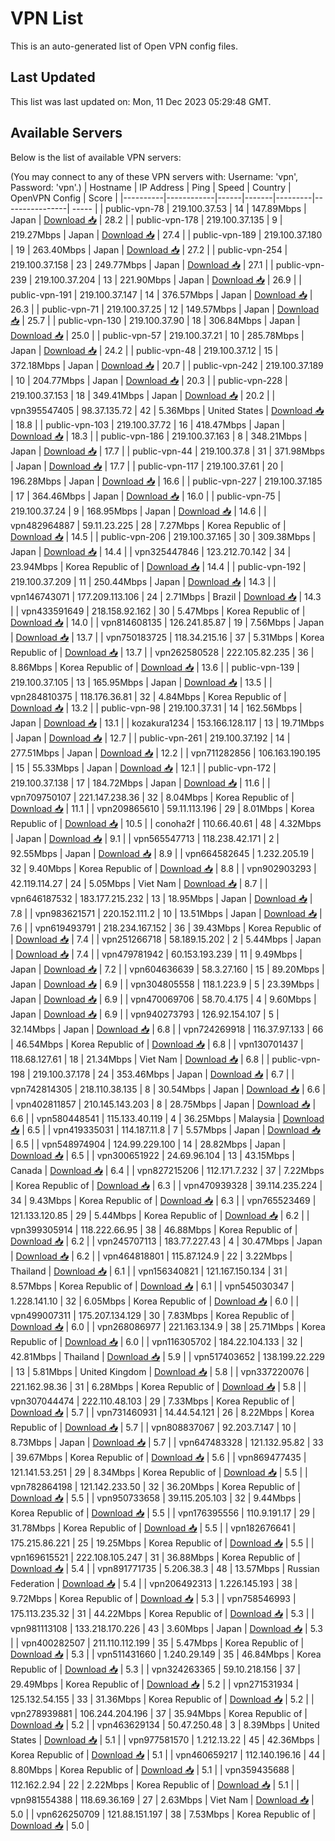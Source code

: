 # VPN List

This is an auto-generated list of Open VPN config files.

## Last Updated

This list was last updated on: Mon, 11 Dec 2023 05:29:48 GMT.

## Available Servers

Below is the list of available VPN servers:

(You may connect to any of these VPN servers with: Username: 'vpn', Password: 'vpn'.)
| Hostname | IP Address | Ping | Speed | Country | OpenVPN Config | Score |
|----------|------------|------|-------|---------|----------------| ----- |
| public-vpn-78 | 219.100.37.53 | 14 | 147.89Mbps | Japan | [Download 📥](./configs/server_0_JP.ovpn) | 28.2 |
| public-vpn-178 | 219.100.37.135 | 9 | 219.27Mbps | Japan | [Download 📥](./configs/server_1_JP.ovpn) | 27.4 |
| public-vpn-189 | 219.100.37.180 | 19 | 263.40Mbps | Japan | [Download 📥](./configs/server_2_JP.ovpn) | 27.2 |
| public-vpn-254 | 219.100.37.158 | 23 | 249.77Mbps | Japan | [Download 📥](./configs/server_3_JP.ovpn) | 27.1 |
| public-vpn-239 | 219.100.37.204 | 13 | 221.90Mbps | Japan | [Download 📥](./configs/server_4_JP.ovpn) | 26.9 |
| public-vpn-191 | 219.100.37.147 | 14 | 376.57Mbps | Japan | [Download 📥](./configs/server_5_JP.ovpn) | 26.3 |
| public-vpn-71 | 219.100.37.25 | 12 | 149.57Mbps | Japan | [Download 📥](./configs/server_6_JP.ovpn) | 25.7 |
| public-vpn-130 | 219.100.37.90 | 18 | 306.84Mbps | Japan | [Download 📥](./configs/server_7_JP.ovpn) | 25.0 |
| public-vpn-57 | 219.100.37.21 | 10 | 285.78Mbps | Japan | [Download 📥](./configs/server_8_JP.ovpn) | 24.2 |
| public-vpn-48 | 219.100.37.12 | 15 | 372.18Mbps | Japan | [Download 📥](./configs/server_9_JP.ovpn) | 20.7 |
| public-vpn-242 | 219.100.37.189 | 10 | 204.77Mbps | Japan | [Download 📥](./configs/server_10_JP.ovpn) | 20.3 |
| public-vpn-228 | 219.100.37.153 | 18 | 349.41Mbps | Japan | [Download 📥](./configs/server_11_JP.ovpn) | 20.2 |
| vpn395547405 | 98.37.135.72 | 42 | 5.36Mbps | United States | [Download 📥](./configs/server_12_US.ovpn) | 18.8 |
| public-vpn-103 | 219.100.37.72 | 16 | 418.47Mbps | Japan | [Download 📥](./configs/server_13_JP.ovpn) | 18.3 |
| public-vpn-186 | 219.100.37.163 | 8 | 348.21Mbps | Japan | [Download 📥](./configs/server_14_JP.ovpn) | 17.7 |
| public-vpn-44 | 219.100.37.8 | 31 | 371.98Mbps | Japan | [Download 📥](./configs/server_15_JP.ovpn) | 17.7 |
| public-vpn-117 | 219.100.37.61 | 20 | 196.28Mbps | Japan | [Download 📥](./configs/server_16_JP.ovpn) | 16.6 |
| public-vpn-227 | 219.100.37.185 | 17 | 364.46Mbps | Japan | [Download 📥](./configs/server_17_JP.ovpn) | 16.0 |
| public-vpn-75 | 219.100.37.24 | 9 | 168.95Mbps | Japan | [Download 📥](./configs/server_18_JP.ovpn) | 14.6 |
| vpn482964887 | 59.11.23.225 | 28 | 7.27Mbps | Korea Republic of | [Download 📥](./configs/server_19_KR.ovpn) | 14.5 |
| public-vpn-206 | 219.100.37.165 | 30 | 309.38Mbps | Japan | [Download 📥](./configs/server_20_JP.ovpn) | 14.4 |
| vpn325447846 | 123.212.70.142 | 34 | 23.94Mbps | Korea Republic of | [Download 📥](./configs/server_21_KR.ovpn) | 14.4 |
| public-vpn-192 | 219.100.37.209 | 11 | 250.44Mbps | Japan | [Download 📥](./configs/server_22_JP.ovpn) | 14.3 |
| vpn146743071 | 177.209.113.106 | 24 | 2.71Mbps | Brazil | [Download 📥](./configs/server_23_BR.ovpn) | 14.3 |
| vpn433591649 | 218.158.92.162 | 30 | 5.47Mbps | Korea Republic of | [Download 📥](./configs/server_24_KR.ovpn) | 14.0 |
| vpn814608135 | 126.241.85.87 | 19 | 7.56Mbps | Japan | [Download 📥](./configs/server_25_JP.ovpn) | 13.7 |
| vpn750183725 | 118.34.215.16 | 37 | 5.31Mbps | Korea Republic of | [Download 📥](./configs/server_26_KR.ovpn) | 13.7 |
| vpn262580528 | 222.105.82.235 | 36 | 8.86Mbps | Korea Republic of | [Download 📥](./configs/server_27_KR.ovpn) | 13.6 |
| public-vpn-139 | 219.100.37.105 | 13 | 165.95Mbps | Japan | [Download 📥](./configs/server_28_JP.ovpn) | 13.5 |
| vpn284810375 | 118.176.36.81 | 32 | 4.84Mbps | Korea Republic of | [Download 📥](./configs/server_29_KR.ovpn) | 13.2 |
| public-vpn-98 | 219.100.37.31 | 14 | 162.56Mbps | Japan | [Download 📥](./configs/server_30_JP.ovpn) | 13.1 |
| kozakura1234 | 153.166.128.117 | 13 | 19.71Mbps | Japan | [Download 📥](./configs/server_31_JP.ovpn) | 12.7 |
| public-vpn-261 | 219.100.37.192 | 14 | 277.51Mbps | Japan | [Download 📥](./configs/server_32_JP.ovpn) | 12.2 |
| vpn711282856 | 106.163.190.195 | 15 | 55.33Mbps | Japan | [Download 📥](./configs/server_33_JP.ovpn) | 12.1 |
| public-vpn-172 | 219.100.37.138 | 17 | 184.72Mbps | Japan | [Download 📥](./configs/server_34_JP.ovpn) | 11.6 |
| vpn709750107 | 221.147.238.36 | 32 | 8.04Mbps | Korea Republic of | [Download 📥](./configs/server_35_KR.ovpn) | 11.1 |
| vpn209865610 | 59.11.113.196 | 29 | 8.01Mbps | Korea Republic of | [Download 📥](./configs/server_36_KR.ovpn) | 10.5 |
| conoha2f | 110.66.40.61 | 48 | 4.32Mbps | Japan | [Download 📥](./configs/server_37_JP.ovpn) | 9.1 |
| vpn565547713 | 118.238.42.171 | 2 | 92.55Mbps | Japan | [Download 📥](./configs/server_38_JP.ovpn) | 8.9 |
| vpn664582645 | 1.232.205.19 | 32 | 9.40Mbps | Korea Republic of | [Download 📥](./configs/server_39_KR.ovpn) | 8.8 |
| vpn902903293 | 42.119.114.27 | 24 | 5.05Mbps | Viet Nam | [Download 📥](./configs/server_40_VN.ovpn) | 8.7 |
| vpn646187532 | 183.177.215.232 | 13 | 18.95Mbps | Japan | [Download 📥](./configs/server_41_JP.ovpn) | 7.8 |
| vpn983621571 | 220.152.111.2 | 10 | 13.51Mbps | Japan | [Download 📥](./configs/server_42_JP.ovpn) | 7.6 |
| vpn619493791 | 218.234.167.152 | 36 | 39.43Mbps | Korea Republic of | [Download 📥](./configs/server_43_KR.ovpn) | 7.4 |
| vpn251266718 | 58.189.15.202 | 2 | 5.44Mbps | Japan | [Download 📥](./configs/server_44_JP.ovpn) | 7.4 |
| vpn479781942 | 60.153.193.239 | 11 | 9.49Mbps | Japan | [Download 📥](./configs/server_45_JP.ovpn) | 7.2 |
| vpn604636639 | 58.3.27.160 | 15 | 89.20Mbps | Japan | [Download 📥](./configs/server_46_JP.ovpn) | 6.9 |
| vpn304805558 | 118.1.223.9 | 5 | 23.39Mbps | Japan | [Download 📥](./configs/server_47_JP.ovpn) | 6.9 |
| vpn470069706 | 58.70.4.175 | 4 | 9.60Mbps | Japan | [Download 📥](./configs/server_48_JP.ovpn) | 6.9 |
| vpn940273793 | 126.92.154.107 | 5 | 32.14Mbps | Japan | [Download 📥](./configs/server_49_JP.ovpn) | 6.8 |
| vpn724269918 | 116.37.97.133 | 66 | 46.54Mbps | Korea Republic of | [Download 📥](./configs/server_50_KR.ovpn) | 6.8 |
| vpn130701437 | 118.68.127.61 | 18 | 21.34Mbps | Viet Nam | [Download 📥](./configs/server_51_VN.ovpn) | 6.8 |
| public-vpn-198 | 219.100.37.178 | 24 | 353.46Mbps | Japan | [Download 📥](./configs/server_52_JP.ovpn) | 6.7 |
| vpn742814305 | 218.110.38.135 | 8 | 30.54Mbps | Japan | [Download 📥](./configs/server_53_JP.ovpn) | 6.6 |
| vpn402811857 | 210.145.143.203 | 8 | 28.75Mbps | Japan | [Download 📥](./configs/server_54_JP.ovpn) | 6.6 |
| vpn580448541 | 115.133.40.119 | 4 | 36.25Mbps | Malaysia | [Download 📥](./configs/server_55_MY.ovpn) | 6.5 |
| vpn419335031 | 114.187.11.8 | 7 | 5.57Mbps | Japan | [Download 📥](./configs/server_56_JP.ovpn) | 6.5 |
| vpn548974904 | 124.99.229.100 | 14 | 28.82Mbps | Japan | [Download 📥](./configs/server_57_JP.ovpn) | 6.5 |
| vpn300651922 | 24.69.96.104 | 13 | 43.15Mbps | Canada | [Download 📥](./configs/server_58_CA.ovpn) | 6.4 |
| vpn827215206 | 112.171.7.232 | 37 | 7.22Mbps | Korea Republic of | [Download 📥](./configs/server_59_KR.ovpn) | 6.3 |
| vpn470939328 | 39.114.235.224 | 34 | 9.43Mbps | Korea Republic of | [Download 📥](./configs/server_60_KR.ovpn) | 6.3 |
| vpn765523469 | 121.133.120.85 | 29 | 5.44Mbps | Korea Republic of | [Download 📥](./configs/server_61_KR.ovpn) | 6.2 |
| vpn399305914 | 118.222.66.95 | 38 | 46.88Mbps | Korea Republic of | [Download 📥](./configs/server_62_KR.ovpn) | 6.2 |
| vpn245707113 | 183.77.227.43 | 4 | 30.47Mbps | Japan | [Download 📥](./configs/server_63_JP.ovpn) | 6.2 |
| vpn464818801 | 115.87.124.9 | 22 | 3.22Mbps | Thailand | [Download 📥](./configs/server_64_TH.ovpn) | 6.1 |
| vpn156340821 | 121.167.150.134 | 31 | 8.57Mbps | Korea Republic of | [Download 📥](./configs/server_65_KR.ovpn) | 6.1 |
| vpn545030347 | 1.228.141.10 | 32 | 6.05Mbps | Korea Republic of | [Download 📥](./configs/server_66_KR.ovpn) | 6.0 |
| vpn499007311 | 175.207.134.129 | 30 | 7.83Mbps | Korea Republic of | [Download 📥](./configs/server_67_KR.ovpn) | 6.0 |
| vpn268086977 | 221.163.134.9 | 38 | 25.71Mbps | Korea Republic of | [Download 📥](./configs/server_68_KR.ovpn) | 6.0 |
| vpn116305702 | 184.22.104.133 | 32 | 42.81Mbps | Thailand | [Download 📥](./configs/server_69_TH.ovpn) | 5.9 |
| vpn517403652 | 138.199.22.229 | 13 | 5.81Mbps | United Kingdom | [Download 📥](./configs/server_70_GB.ovpn) | 5.8 |
| vpn337220076 | 221.162.98.36 | 31 | 6.28Mbps | Korea Republic of | [Download 📥](./configs/server_71_KR.ovpn) | 5.8 |
| vpn307044474 | 222.110.48.103 | 29 | 7.33Mbps | Korea Republic of | [Download 📥](./configs/server_72_KR.ovpn) | 5.7 |
| vpn731460931 | 14.44.54.121 | 26 | 8.22Mbps | Korea Republic of | [Download 📥](./configs/server_73_KR.ovpn) | 5.7 |
| vpn808837067 | 92.203.7.147 | 10 | 8.73Mbps | Japan | [Download 📥](./configs/server_74_JP.ovpn) | 5.7 |
| vpn647483328 | 121.132.95.82 | 33 | 39.67Mbps | Korea Republic of | [Download 📥](./configs/server_75_KR.ovpn) | 5.6 |
| vpn869477435 | 121.141.53.251 | 29 | 8.34Mbps | Korea Republic of | [Download 📥](./configs/server_76_KR.ovpn) | 5.5 |
| vpn782864198 | 121.142.233.50 | 32 | 36.20Mbps | Korea Republic of | [Download 📥](./configs/server_77_KR.ovpn) | 5.5 |
| vpn950733658 | 39.115.205.103 | 32 | 9.44Mbps | Korea Republic of | [Download 📥](./configs/server_78_KR.ovpn) | 5.5 |
| vpn176395556 | 110.9.191.17 | 29 | 31.78Mbps | Korea Republic of | [Download 📥](./configs/server_79_KR.ovpn) | 5.5 |
| vpn182676641 | 175.215.86.221 | 25 | 19.25Mbps | Korea Republic of | [Download 📥](./configs/server_80_KR.ovpn) | 5.5 |
| vpn169615521 | 222.108.105.247 | 31 | 36.88Mbps | Korea Republic of | [Download 📥](./configs/server_81_KR.ovpn) | 5.4 |
| vpn891771735 | 5.206.38.3 | 48 | 13.57Mbps | Russian Federation | [Download 📥](./configs/server_82_RU.ovpn) | 5.4 |
| vpn206492313 | 1.226.145.193 | 38 | 9.72Mbps | Korea Republic of | [Download 📥](./configs/server_83_KR.ovpn) | 5.3 |
| vpn758546993 | 175.113.235.32 | 31 | 44.22Mbps | Korea Republic of | [Download 📥](./configs/server_84_KR.ovpn) | 5.3 |
| vpn981113108 | 133.218.170.226 | 43 | 3.60Mbps | Japan | [Download 📥](./configs/server_85_JP.ovpn) | 5.3 |
| vpn400282507 | 211.110.112.199 | 35 | 5.47Mbps | Korea Republic of | [Download 📥](./configs/server_86_KR.ovpn) | 5.3 |
| vpn511431660 | 1.240.29.149 | 35 | 46.84Mbps | Korea Republic of | [Download 📥](./configs/server_87_KR.ovpn) | 5.3 |
| vpn324263365 | 59.10.218.156 | 37 | 29.49Mbps | Korea Republic of | [Download 📥](./configs/server_88_KR.ovpn) | 5.2 |
| vpn271531934 | 125.132.54.155 | 33 | 31.36Mbps | Korea Republic of | [Download 📥](./configs/server_89_KR.ovpn) | 5.2 |
| vpn278939881 | 106.244.204.196 | 37 | 35.94Mbps | Korea Republic of | [Download 📥](./configs/server_90_KR.ovpn) | 5.2 |
| vpn463629134 | 50.47.250.48 | 3 | 8.39Mbps | United States | [Download 📥](./configs/server_91_US.ovpn) | 5.1 |
| vpn977581570 | 1.212.13.22 | 45 | 42.36Mbps | Korea Republic of | [Download 📥](./configs/server_92_KR.ovpn) | 5.1 |
| vpn460659217 | 112.140.196.16 | 44 | 8.80Mbps | Korea Republic of | [Download 📥](./configs/server_93_KR.ovpn) | 5.1 |
| vpn359435688 | 112.162.2.94 | 22 | 2.22Mbps | Korea Republic of | [Download 📥](./configs/server_94_KR.ovpn) | 5.1 |
| vpn981554388 | 118.69.36.169 | 27 | 2.63Mbps | Viet Nam | [Download 📥](./configs/server_95_VN.ovpn) | 5.0 |
| vpn626250709 | 121.88.151.197 | 38 | 7.53Mbps | Korea Republic of | [Download 📥](./configs/server_96_KR.ovpn) | 5.0 |
